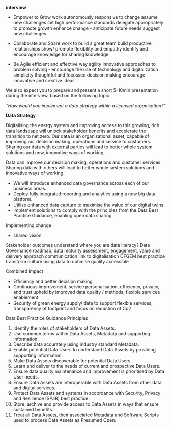 **interview**

-   Empower to Grow
	work autonomously
	responsive to change
	assume new challenges
	set high performance standards
		delegate appropriately to promote growth
		enhance change - anticipate future  needs
		suggest new challenges
-   Collaborate and Share
	work to build a great team
	build productive relationships
	show/ promote  flexibility and empathy
	identify and encourage knowledge for sharing knowledge 
	
-   Be Agile
	efficient and effective way
	agility 
	innovative approaches to problem solving - encourage the use of technology and digitalization
	simplicity
	thoughtful and focussed decision making
	encourage innovative and creative ideas
	
We also expect you to prepare and present a short 5-10min presentation during the interview, based on the following topic:

_“How would you implement a data strategy within a licensed organisation?”_

**Data Strategy**

Digitalising the energy system and improving access to this growing, rich data landscape will unlock stakeholder benefits and accelerate the transition to net zero. Our data is an organisational asset, capable of improving our decision making, operations and service to customers. Sharing our data with external parties will lead to better whole system solutions and new, innovative ways of working.

Data can improve our decision making, operations and customer services. Sharing data with others will lead to better whole system solutions and innovative ways of working.

-   We will introduce enhanced data governance across each of our business areas.
-   Deploy fully integrated reporting and analytics using a new big data platform.
-   Utilise enhanced data capture to maximise the value of our digital twins.
-   Implement solutions to comply with the principles from the Data Best Practice Guidance, enabling open data sharing.


Implementing change
* shared vision

Stakeholder outcomes
understand where you are
data literacy?
Data Governance
roadmap, data maturity assessment, engagement, value and delivery approach
communication
link to digitalisation
OFGEM best practice
transform culture
using data to optimise
quality
accessible

Combined Impact
- Efficiency and better decision making
- Continuous improvement, service personalisation, efficiency, privacy, and trust upheld by
improved data quality / methods, flexible services enablement
- Security of green energy supply/ data to support flexible services, transparency of footprint and
focus on reduction of Co2

Data Best Practice Guidance Principles
1. Identify the roles of stakeholders of Data Assets.
2. Use common terms within Data Assets, Metadata and supporting information.
3. Describe data accurately using industry standard Metadata.
4. Enable potential Data Users to understand Data Assets by providing supporting
information.
5. Make Data Assets discoverable for potential Data Users.
6. Learn and deliver to the needs of current and prospective Data Users.
7. Ensure data quality maintenance and improvement is prioritised by Data User needs.
8. Ensure Data Assets are interoperable with Data Assets from other data and digital
services.
9. Protect Data Assets and systems in accordance with Security, Privacy and Resilience
(SPaR) best practice.
10. Store, archive and provide access to Data Assets in ways that ensure sustained
benefits.
11. Treat all Data Assets, their associated Metadata and Software Scripts used to process
Data Assets as Presumed Open.





